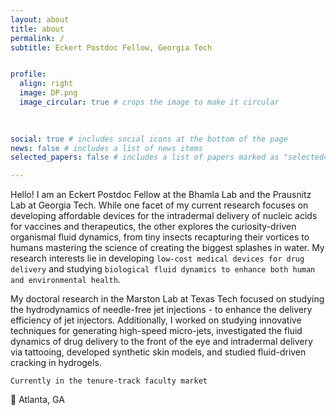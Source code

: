 ```yaml
---
layout: about
title: about
permalink: /
subtitle: Eckert Postdoc Fellow, Georgia Tech


profile:
  align: right
  image: DP.png
  image_circular: true # crops the image to make it circular
  
  

social: true # includes social icons at the bottom of the page
news: false # includes a list of news items
selected_papers: false # includes a list of papers marked as "selected={true}"

---
```






Hello! I am an Eckert Postdoc Fellow at the Bhamla Lab and the Prausnitz Lab at Georgia Tech. While one facet of my current research focuses on developing affordable devices for the intradermal delivery of nucleic acids for vaccines and therapeutics, the other explores the curiosity-driven organismal fluid dynamics, from tiny insects recapturing their vortices to humans mastering the science of creating the biggest splashes in water. My research interests lie in developing `low-cost medical devices for drug delivery` and studying `biological fluid dynamics to enhance both human and environmental health`. 

My doctoral research in the Marston Lab at Texas Tech focused on studying the hydrodynamics of needle-free jet injections - to enhance the delivery efficiency of jet injectors. Additionally, I worked on studying innovative techniques for generating high-speed micro-jets, investigated the fluid dynamics of drug delivery to the front of the eye and intradermal delivery via tattooing, developed synthetic skin models, and studied fluid-driven cracking in hydrogels.


`Currently in the tenure-track faculty market`

:round_pushpin: Atlanta, GA


